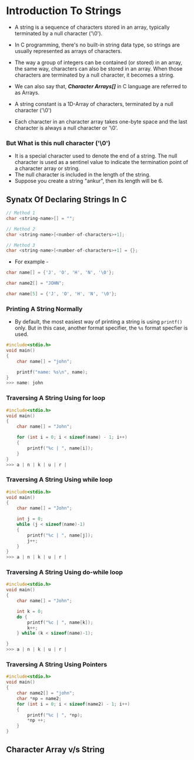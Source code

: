 # Introduction To Strings

* A string is a sequence of characters stored in an array, typically terminated by a null character ('\0'). 

* In C programming, there's no built-in string data type, so strings are usually represented as arrays of characters.

* The way a group of integers can be contained (or stored) in an array, the same way, characters can also be stored in an array. When those characters are terminated by a null character, it becomes a string.

* We can also say that, *__Character Arrays[]__* in C language are referred to as Arrays.

* A string constant is a 1D-Array of characters, terminated by a null character ('\0')

* Each character in an character array takes one-byte space and the last character is always a null character or '\0'. 

### But What is this null character ('\0') 
* It is a special character used to denote the end of a string. The null character is used as a sentinel value to indicate the termination point of a character array or string.
* The null character is included in the length of the string.
* Suppose you create a string "ankur", then its length will be 6.

## Synatx Of Declaring Strings In C

```c
// Method 1
char <string-name>[] = ""; 

// Method 2
char <string-name>[<number-of-characters>+1];

// Method 3
char <string-name>[<number-of-characters>+1] = {};
```

* For example -

```c
char name[] = {'J', 'O', 'H', 'N', '\0'};

char name2[] = "JOHN";

char name[5] = {'J', 'O', 'H', 'N', '\0'};
```

### Printing A String Normally

* By default, the most easiest way of printing a string is using `printf()` only. But in this case, another format specifier, the `%s` format specfier is used.

```c
#include<stdio.h>
void main()
{
    char name[] = "john";

    printf("name: %s\n", name);
}
>>> name: john
```

### Traversing A String Using for loop

```c
#include<stdio.h>
void main()
{
    char name[] = "John";

    for (int i = 0; i < sizeof(name) - 1; i++)
    {
        printf("%c | ", name[i]);
    }
}
>>> a | n | k | u | r |
```

### Traversing A String Using while loop

```c
#include<stdio.h>
void main()
{
    char name[] = "John";

    int j = 0;
    while (j < sizeof(name)-1)
    {
        printf("%c | ", name[j]);
        j++;
    }
}
>>> a | n | k | u | r |
```

### Traversing A String Using do-while loop

```c
#include<stdio.h>
void main()
{
    char name[] = "John";

    int k = 0;
    do {
        printf("%c | ", name[k]);
        k++;
    } while (k < sizeof(name)-1);

}
>>> a | n | k | u | r |
```

### Traversing A String Using Pointers

```c
#include<stdio.h>
void main()
{
    char name2[] = "john";
    char *np = name2;
    for (int i = 0; i < sizeof(name2) - 1; i++)
    {
        printf("%c | ", *np);
        *np ++;
    }
}
```





## Character Array v/s String